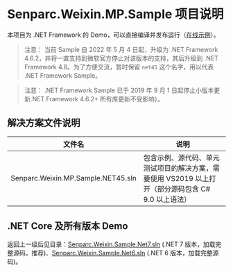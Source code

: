 # Senparc.Weixin.MP.Sample 项目说明

本项目为 .NET Framework 的 Demo，可以直接编译并发布运行（[在线示例](http://net45.sdk.weixin.senparc.com/)）。

> 注意： 当前 Sample 自 2022 年 5 月 4 日起，升级为 .NET Framework 4.6.2，并将一直支持到微软官方停止对该版本的支持，其后升级到 .NET Framework 4.8。为了方便交流，暂时保留 `net45` 这个名字，用以代表 .NET Framework Sample。

> 注意： .NET Framework Sample 已于 2019 年 9 月 1 日起停止小版本更新.NET Framework 4.6.2+ 所有库更新不受影响）。

## 解决方案文件说明

| 文件名 |  说明
|-------|---------
| Senparc.Weixin.MP.Sample.NET45.sln | 包含示例、源代码、单元测试项目的解决方案，需要使用 VS2019 以上打开（部分源码包含 C# 9.0 以上语法）

## .NET Core 及所有版本 Demo

返回上一级后见目录：[Senparc.Weixin.Sample.Net7.sln](../net7-mvc/) (.NET 7 版本，加载完整源码，推荐)、[Senparc.Weixin.Sample.Net6.sln](../net6-mvc/) (.NET 6 版本，加载完整源码)。
